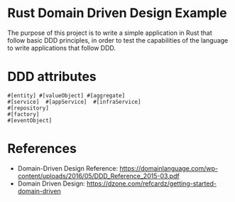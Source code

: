 Rust Domain Driven Design Example
=================================

The purpose of this project is to write a simple application in Rust that follow basic DDD principles,
in order to test the capabilities of the language to write applications that follow DDD.

# DDD attributes

```
#[entity] #[valueObject] #[aggregate]
#[service]  #[appService]  #[infraService]
#[repository] 
#[factory] 
#[eventObject]
```

# References

* Domain-Driven	Design Reference: https://domainlanguage.com/wp-content/uploads/2016/05/DDD_Reference_2015-03.pdf
* Domain Driven Design: https://dzone.com/refcardz/getting-started-domain-driven
